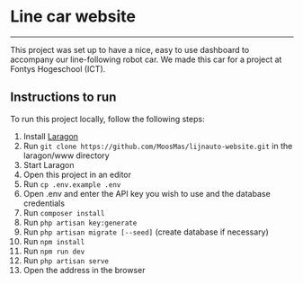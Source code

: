 # Line car website
___
This project was set up to have a nice, easy to use dashboard to accompany our line-following robot car. We made this car for a project at Fontys Hogeschool (ICT).

## Instructions to run
To run this project locally, follow the following steps:
1. Install [Laragon](https://laragon.org)
2. Run `git clone https://github.com/MoosMas/lijnauto-website.git` in the laragon/www directory
3. Start Laragon
4. Open this project in an editor
5. Run `cp .env.example .env`
6. Open .env and enter the API key you wish to use and the database credentials
7. Run `composer install`
8. Run `php artisan key:generate`
9. Run `php artisan migrate [--seed]` (create database if necessary)
10. Run `npm install`
11. Run `npm run dev`
12. Run `php artisan serve`
13. Open the address in the browser